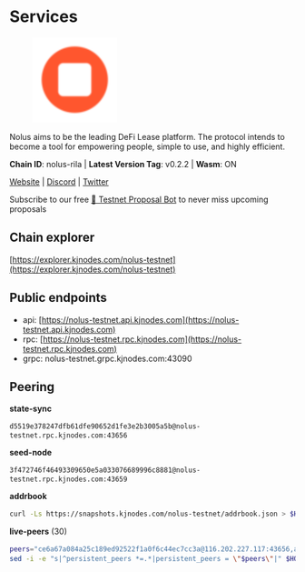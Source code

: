 # Services

<figure><img src="https://raw.githubusercontent.com/kj89/cosmos-images/main/logos/nolus.png" width="150" alt=""><figcaption></figcaption></figure>

Nolus aims to be the leading DeFi Lease platform. The protocol  intends to become a tool for empowering people, simple to use, and highly efficient.

**Chain ID**: nolus-rila | **Latest Version Tag**: v0.2.2 | **Wasm**: ON

[Website](https://www.nolus.io) | [Discord](https://discord.gg/nolus-protocol) | [Twitter](https://twitter.com/NolusProtocol)



Subscribe to our free [🤖 Testnet Proposal Bot](https://t.me/kjnodes_testnet_proposal_bot) to never miss upcoming proposals


## Chain explorer
[https://explorer.kjnodes.com/nolus-testnet](https://explorer.kjnodes.com/nolus-testnet)

## Public endpoints

* api: [https://nolus-testnet.api.kjnodes.com](https://nolus-testnet.api.kjnodes.com)
* rpc: [https://nolus-testnet.rpc.kjnodes.com](https://nolus-testnet.rpc.kjnodes.com)
* grpc: nolus-testnet.grpc.kjnodes.com:43090

## Peering

**state-sync**

```text
d5519e378247dfb61dfe90652d1fe3e2b3005a5b@nolus-testnet.rpc.kjnodes.com:43656
```

**seed-node**

```text
3f472746f46493309650e5a033076689996c8881@nolus-testnet.rpc.kjnodes.com:43659
```

**addrbook**
```bash
curl -Ls https://snapshots.kjnodes.com/nolus-testnet/addrbook.json > $HOME/.nolus/config/addrbook.json
```

**live-peers** (30)
```bash
peers="ce6a67a084a25c189ed92522f1a0f6c44ec7cc3a@116.202.227.117:43656,acd39ab5b00e5611df296b2e6fb4f6a44a32513f@23.88.5.169:21656,d71f6a702561b08023810464a96668045dbabd9e@95.214.55.25:26656,72ccd1176df36fb799e14721639e21b1ec360f0a@65.108.9.164:20756,d5519e378247dfb61dfe90652d1fe3e2b3005a5b@65.109.68.190:43656,5c2a752c9b1952dbed075c56c600c3a79b58c395@195.3.220.135:27016,2c0ff6e5f30189559ad336a1eb17ae48fcacc8ee@95.216.14.58:61456,654e76e7d4b27fdb3a931fe2d44c51184d8a5731@5.161.78.48:26656,8b0b427b4567a7a66f05fab1146ee97b52ad7958@93.189.30.119:26656,6cb8e63bf00d37399454ab24b6cf316062b90117@199.175.98.110:36656,17cc34fc4a5c91e67bc7e11b9c15cad10dd11336@138.201.221.94:26656,33f4b7f56b6708526f0638162f020394de0ce5e9@65.21.229.33:28656,fcb82df30d2056c3af024fb389e173d683fe8229@65.108.105.48:19756,0760923eff6e1e890a55e3c3d6b1330d60c2f870@185.246.86.152:26656,b19bd98f29fefc0c78e6b16b02e652a2148d3bfe@91.223.3.144:26556,785789b6574c45b8cfefff08344fdfeda345c7e1@135.125.5.34:55666,4d8aed7bff4156c62ebb4f787e06d5d45d681b76@109.111.160.171:34656,5b7092ce1624e8a23a5d90897c4c5231fb7b1238@185.245.183.172:16656,e6815712c11d21d3fed33c80c49f416bc8f186ae@165.232.74.22:26656,b8ab798f77c0276d245c4f095d502d7107f484b9@138.201.204.5:26656,201bfc79e581623df3e504c5aca19f06fde44e20@144.91.70.120:31656,1b3d3ab6b77de33c3ab193c5f1a3e42e946acc7f@65.109.88.251:11006,367fb20ca2380ebbb73eb19b772564383b0f37ee@65.21.123.172:26656,89aaf76a23b16bd57a1982e7b304fd998a49942a@65.109.85.226:9000,8d59cbd6f8aa5c19613b1e64560f6024cde2ef81@202.61.251.135:26656,cdfcaee60fe31b33a32929a3e15d02f8e2508f98@135.181.160.61:31656,646d17dc6126bfe79eaeb2b95964323f198c9d3c@65.109.53.60:28656,003a270b5085d8c14a075abc1ac3699f34161e49@185.248.24.224:37656,6c7df995fc208bf1e46b247eea141923868d9452@185.144.99.9:26656,4cf9c28f20faac9baae74870cb52bae590dbd81e@65.108.228.96:26656"
sed -i -e "s|^persistent_peers *=.*|persistent_peers = \"$peers\"|" $HOME/.nolus/config/config.toml
```
